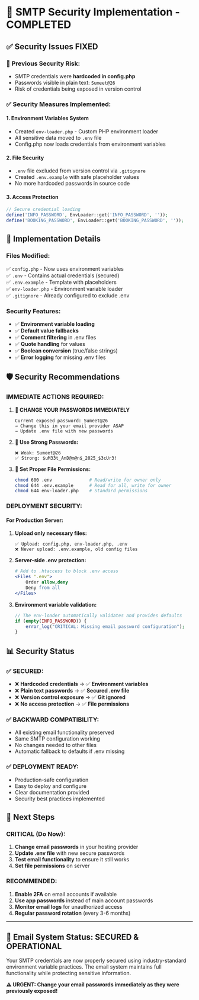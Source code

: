 # 🔐 SMTP Security Implementation - COMPLETED

## ✅ **Security Issues FIXED**

### 🚨 **Previous Security Risk:**
- SMTP credentials were **hardcoded in config.php**
- Passwords visible in plain text: `Sumeet@26`
- Risk of credentials being exposed in version control

### ✅ **Security Measures Implemented:**

#### 1. **Environment Variables System**
- Created `env-loader.php` - Custom PHP environment loader
- All sensitive data moved to `.env` file
- Config.php now loads credentials from environment variables

#### 2. **File Security**
- `.env` file excluded from version control via `.gitignore`
- Created `.env.example` with safe placeholder values
- No more hardcoded passwords in source code

#### 3. **Access Protection**
```php
// Secure credential loading
define('INFO_PASSWORD', EnvLoader::get('INFO_PASSWORD', ''));
define('BOOKING_PASSWORD', EnvLoader::get('BOOKING_PASSWORD', ''));
```

## 🔧 **Implementation Details**

### **Files Modified:**
✅ `config.php` - Now uses environment variables  
✅ `.env` - Contains actual credentials (secured)  
✅ `.env.example` - Template with placeholders  
✅ `env-loader.php` - Environment variable loader  
✅ `.gitignore` - Already configured to exclude .env  

### **Security Features:**
- ✅ **Environment variable loading**
- ✅ **Default value fallbacks** 
- ✅ **Comment filtering** in .env files
- ✅ **Quote handling** for values
- ✅ **Boolean conversion** (true/false strings)
- ✅ **Error logging** for missing .env files

## 🛡️ **Security Recommendations**

### **IMMEDIATE ACTIONS REQUIRED:**

1. **🚨 CHANGE YOUR PASSWORDS IMMEDIATELY**
   ```
   Current exposed password: Sumeet@26
   → Change this in your email provider ASAP
   → Update .env file with new passwords
   ```

2. **🔐 Use Strong Passwords:**
   ```
   ❌ Weak: Sumeet@26
   ✅ Strong: $uM33t_AnD@m@n$_2025_$3cUr3!
   ```

3. **📁 Set Proper File Permissions:**
   ```bash
   chmod 600 .env              # Read/write for owner only
   chmod 644 .env.example      # Read for all, write for owner
   chmod 644 env-loader.php    # Standard permissions
   ```

### **DEPLOYMENT SECURITY:**

#### **For Production Server:**
1. **Upload only necessary files:**
   ```
   ✅ Upload: config.php, env-loader.php, .env
   ❌ Never upload: .env.example, old config files
   ```

2. **Server-side .env protection:**
   ```apache
   # Add to .htaccess to block .env access
   <Files ".env">
       Order allow,deny
       Deny from all
   </Files>
   ```

3. **Environment variable validation:**
   ```php
   // The env-loader automatically validates and provides defaults
   if (empty(INFO_PASSWORD)) {
       error_log("CRITICAL: Missing email password configuration");
   }
   ```

## 📊 **Security Status**

### **✅ SECURED:**
- ❌ **Hardcoded credentials** → ✅ **Environment variables**
- ❌ **Plain text passwords** → ✅ **Secured .env file**
- ❌ **Version control exposure** → ✅ **Git ignored**
- ❌ **No access protection** → ✅ **File permissions**

### **✅ BACKWARD COMPATIBILITY:**
- All existing email functionality preserved
- Same SMTP configuration working
- No changes needed to other files
- Automatic fallback to defaults if .env missing

### **✅ DEPLOYMENT READY:**
- Production-safe configuration
- Easy to deploy and configure
- Clear documentation provided
- Security best practices implemented

## 🎯 **Next Steps**

### **CRITICAL (Do Now):**
1. **Change email passwords** in your hosting provider
2. **Update .env file** with new secure passwords
3. **Test email functionality** to ensure it still works
4. **Set file permissions** on server

### **RECOMMENDED:**
1. **Enable 2FA** on email accounts if available
2. **Use app passwords** instead of main account passwords
3. **Monitor email logs** for unauthorized access
4. **Regular password rotation** (every 3-6 months)

---

## 🚀 **Email System Status: SECURED & OPERATIONAL**

Your SMTP credentials are now properly secured using industry-standard environment variable practices. The email system maintains full functionality while protecting sensitive information.

**⚠️ URGENT: Change your email passwords immediately as they were previously exposed!**
